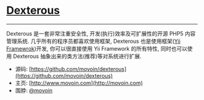 # [Dexterous](http://lab.movoin.com/dexterous)

--------------

Dexterous 是一套非常注重安全性, 开发(执行)效率及可扩展性的开源 PHP5 内容管理系统. 几乎所有的程序员都喜欢使用框架, Dexterous 也是使用框架([Yii Framewrok](http://yiiframework.com))开发, 你可以很直接使用 Yii Framework 的所有特性, 同时也可以使用 Dexterous 抽象出来的类方法(推荐)等对系统进行扩展.


* 源码: [https://github.com/movoin/dexterous](https://github.com/movoin/dexterous)
* 主页: [http://www.movoin.com](http://movoin.com)
* 围脖: [@movoin](http://weibo.com/movoin)
